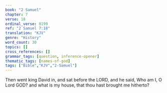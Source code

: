 ```yaml
---
book: "2 Samuel"
chapter: 7
verse: 18
ordinal_verse: 8199
ref: "2 Samuel 7:18"
translation: "KJV"
genre: "History"
word_count: 30
topics: []
cross_references: []
grammar_tags: [question, inference-opener]
thematic_tags: [names-of-god]
tags: ["Bible","KJV","2-Samuel"]
---
```

Then went king David in, and sat before the LORD, and he said, Who am I, O Lord GOD? and what is my house, that thou hast brought me hitherto?
